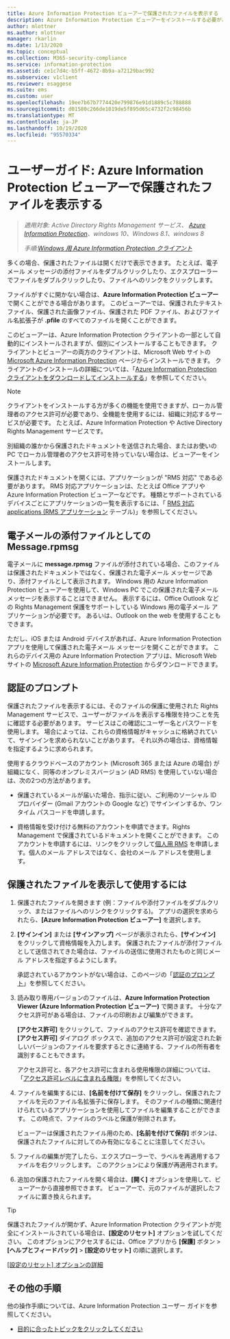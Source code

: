 ```yaml
---
title: Azure Information Protection ビューアーで保護されたファイルを表示する
description: Azure Information Protection ビューアーをインストールする必要がある保護されたファイルを表示して使用する方法について説明します。
author: mlottner
ms.author: mlottner
manager: rkarlin
ms.date: 1/13/2020
ms.topic: conceptual
ms.collection: M365-security-compliance
ms.service: information-protection
ms.assetid: ce1c7d4c-b5ff-4672-8b9a-a72129bac992
ms.subservice: v1client
ms.reviewer: esaggese
ms.suite: ems
ms.custom: user
ms.openlocfilehash: 19ee7b67b7774420e799876e91d1889c5c788888
ms.sourcegitcommit: d01580c266de1019de5f895d65c4732f2c98456b
ms.translationtype: MT
ms.contentlocale: ja-JP
ms.lasthandoff: 10/19/2020
ms.locfileid: "95570334"
---
```

# <a name="user-guide-view-protected-files-with-the-azure-information-protection-viewer"></a>ユーザーガイド: Azure Information Protection ビューアーで保護されたファイルを表示する

>*適用対象: Active Directory Rights Management サービス、 [Azure Information Protection](https://azure.microsoft.com/pricing/details/information-protection)、windows 10、Windows 8.1、windows 8*
>
> *手順:[Windows 用 Azure Information Protection クライアント](../faqs.md#whats-the-difference-between-the-azure-information-protection-classic-and-unified-labeling-clients)*

多くの場合、保護されたファイルは開くだけで表示できます。 たとえば、電子メール メッセージの添付ファイルをダブルクリックしたり、エクスプローラーでファイルをダブルクリックしたり、ファイルへのリンクをクリックします。

ファイルがすぐに開かない場合は、**Azure Information Protection ビューアー** で開くことができる場合があります。 このビューアーでは、保護されたテキスト ファイル、保護された画像ファイル、保護された PDF ファイル、およびファイル名拡張子が **.pfile** のすべてのファイルを開くことができます。

このビューアーは、Azure Information Protection クライアントの一部として自動的にインストールされますが、個別にインストールすることもできます。 クライアントとビューアーの両方のクライアントは、Microsoft Web サイトの [Microsoft Azure Information Protection](https://go.microsoft.com/fwlink/?LinkId=303970) ページからインストールできます。 クライアントのインストールの詳細については、「[Azure Information Protection クライアントをダウンロードしてインストールする](install-client-app.md)」を参照してください。

> [!NOTE]
> クライアントをインストールする方が多くの機能を使用できますが、ローカル管理者のアクセス許可が必要であり、全機能を使用するには、組織に対応するサービスが必要です。 たとえば、Azure Information Protection や Active Directory Rights Management サービスです。
> 
> 別組織の誰かから保護されたドキュメントを送信された場合、またはお使いの PC でローカル管理者のアクセス許可を持っていない場合は、ビューアーをインストールします。

保護されたドキュメントを開くには、アプリケーションが "RMS 対応" である必要があります。 RMS 対応アプリケーションは、たとえば Office アプリや Azure Information Protection ビューアーなどです。 種類とサポートされているデバイスごとにアプリケーションの一覧を表示するには、「 [RMS 対応 applications (RMS アプリケーション](../requirements-applications.md) テーブル)」を参照してください。
  
## <a name="messagerpmsg-as-an-email-attachment"></a>電子メールの添付ファイルとしての Message.rpmsg

電子メールに **message.rpmsg** ファイルが添付されている場合、このファイルは保護されたドキュメントではなく、保護された電子メール メッセージであり、添付ファイルとして表示されます。 Windows 用の Azure Information Protection ビューアーを使用して、Windows PC でこの保護された電子メール メッセージを表示することはできません。 表示するには、Office Outlook などの Rights Management 保護をサポートしている Windows 用の電子メール アプリケーションが必要です。 あるいは、Outlook on the web を使用することもできます。

ただし、iOS または Android デバイスがあれば、Azure Information Protection アプリを使用して保護された電子メール メッセージを開くことができます。 これらのデバイス用の Azure Information Protection アプリは、Microsoft Web サイトの [Microsoft Azure Information Protection](https://go.microsoft.com/fwlink/?LinkId=303970) からダウンロードできます。

## <a name="prompts-for-authentication"></a>認証のプロンプト

保護されたファイルを表示するには、そのファイルの保護に使用された Rights Management サービスで、ユーザーがファイルを表示する権限を持つことを先に確認する必要があります。 サービスはこの確認にユーザー名とパスワードを使用します。 場合によっては、これらの資格情報がキャッシュに格納されていて、サインインを求められないことがあります。 それ以外の場合は、資格情報を指定するように求められます。

使用するクラウドベースのアカウント (Microsoft 365 または Azure の場合) が組織になく、同等のオンプレミスバージョン (AD RMS) を使用していない場合は、次の2つの方法があります。

- 保護されているメールが届いた場合、指示に従い、ご利用のソーシャル ID プロバイダー (Gmail アカウントの Google など) でサインインするか、ワンタイム パスコードを申請します。

- 資格情報を受け付ける無料のアカウントを申請できます。Rights Management で保護されているドキュメントを開くことができます。 このアカウントを申請するには、リンクをクリックして[個人用 RMS](https://go.microsoft.com/fwlink/?LinkId=309469) を申請します。個人のメール アドレスではなく、会社のメール アドレスを使用します。 

## <a name="to-view-and-use-a-protected-document"></a>保護されたファイルを表示して使用するには

1. 保護されたファイルを開きます (例：ファイルや添付ファイルをダブルクリック、またはファイルへのリンクをクリックする)。 アプリの選択を求められたら、**[Azure Information Protection ビューアー]** を選択します。 

2. **[サインイン]** または **[サインアップ]** ページが表示されたら、**[サインイン]** をクリックして資格情報を入力します。 保護されたファイルが添付ファイルとして送信されてきた場合は、ファイルの送信に使用されたものと同じメール アドレスを指定するようにします。
    
    承認されているアカウントがない場合は、このページの「[認証のプロンプト](#prompts-for-authentication)」を参照してください。

3. 読み取り専用バージョンのファイルは、**Azure Information Protection Viewer (Azure Information Protection ビューアー)** で開きます。 十分なアクセス許可がある場合は、ファイルの印刷および編集ができます。 

    **[アクセス許可]** をクリックして、ファイルのアクセス許可を確認できます。 **[アクセス許可]** ダイアログ ボックスで、追加のアクセス許可が設定された新しいバージョンのファイルを要求するときに連絡する、ファイルの所有者を識別することもできます。
    
    アクセス許可と、各アクセス許可に含まれる使用権限の詳細については、「[アクセス許可レベルに含まれる権限](../configure-usage-rights.md#rights-included-in-permissions-levels)」を参照してください。

4. ファイルを編集するには、**[名前を付けて保存]** をクリックし、保護されたファイルを元のファイル名拡張子に保存します。 そのファイルの種類に関連付けられているアプリケーションを使用してファイルを編集することができます。 この時点で、ファイルのラベルと保護が削除されます。
    
    ビューアーは保護されたファイル用のため、**[名前を付けて保存]** ボタンは、保護されたファイルに対してのみ有効になることに注意してください。
    
5. ファイルの編集が完了したら、エクスプローラーで、ラベルを再適用するファイルを右クリックします。 このアクションにより保護が再適用されます。

6. 追加の保護されたファイルを開く場合は、**[開く]** オプションを使用して、ビューアーから直接参照できます。 ビューアーで、元のファイルが選択したファイルに置き換えられます。 

> [!TIP]
> 保護されたファイルが開かず、Azure Information Protection クライアントが完全にインストールされている場合は、**[設定のリセット]** オプションを試してください。 このオプションにアクセスするには、Office アプリから **[保護]** ボタン > **[ヘルプとフィードバック]** > **[設定のリセット]** の順に選択します。 
> 
> [[設定のリセット] オプションの詳細](client-admin-guide.md#more-information-about-the-reset-settings-option)

## <a name="other-instructions"></a>その他の手順
他の操作手順については、Azure Information Protection ユーザー ガイドを参照してください。

-   [目的に合ったトピックをクリックしてください](client-user-guide.md#what-do-you-want-to-do)

